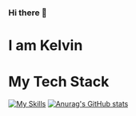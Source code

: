 ### Hi there 👋
# I am Kelvin

# My Tech Stack

[![My Skills](https://skillicons.dev/icons?i=js,ts,postgres,graphql,c,tailwind,css)](https://skillicons.dev)
[![Anurag's GitHub stats](https://github-readme-stats.vercel.app/api?username=anuraghazra)](https://github.com/anuraghazra/github-readme-stats)
